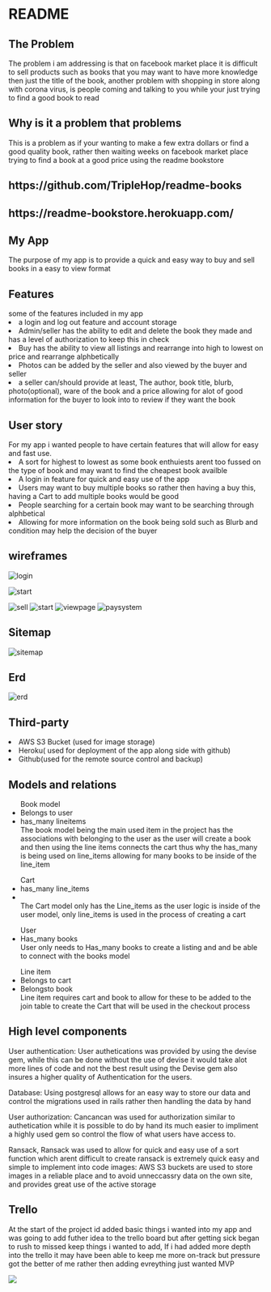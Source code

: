 # README
<h2>The Problem </h2>
The problem i am addressing is that on facebook market place it is difficult to sell products such as books that you may want to have more knowledge then just the title  of the book, another problem with shopping in store along with corona virus, is people coming and talking to you while your just trying to find a good book to read



<h2>Why is it a problem that problems</h2>
This is a problem as if your wanting to make a few extra dollars or find a good quality book, rather then waiting weeks on facebook market place trying to find a book at a good price using the readme bookstore 

<h2>https://github.com/TripleHop/readme-books</h2>
<h2>https://readme-bookstore.herokuapp.com/</h2>
<h2>My App</h2>
The purpose of my app is to provide a quick and easy way to buy and sell books in a easy to view format
<h2>Features</h2>
some of the features included in my app 
<li>a login and log out feature and account storage</li>
<li> Admin/seller has the ability to edit and delete the book they made and has a level of authorization to keep this in check </li>
<li>Buy has the ability to view all listings and rearrange into high to lowest on price and rearrange alphbetically</li>
<li>Photos can be added by the seller and also viewed by the buyer and seller </li>
<li>a seller can/should provide at least, The author, book title, blurb, photo(optional), ware of the book and a price allowing for alot of good information for the buyer to look into to review if they want the book</li>
<h2>User story</h2>
For my app i wanted people to have certain features that will allow for easy and fast use.
<li>A sort for highest to lowest as some book enthuiests arent too fussed on the type of book and may want to find the cheapest book availble</li>
<li>A login in feature for quick and easy use of the app</li>
<li>Users may want to buy multiple books so rather then having a buy this, having a Cart to add multiple books would be good</li>
<li>People searching for a certain book may want to be searching through alphbetical</li>
<li>Allowing for more information on the book being sold such as Blurb and condition may help the decision of the buyer</li>
<h2>wireframes</h2>

![login](photo/login.png)

![start](photo/startpage.png)

![sell](photo/sellbook.png)
![start](photo/startpage.png)
![viewpage](photo/viewpage.png)
![paysystem](photo/paysystem.png)

<h2>Sitemap</h2>

![sitemap](photo/sitemap.png)
<h2>Erd</h2>

![erd](photo/erb.png)
<h2>Third-party</h2>
<li>AWS S3 Bucket (used for image storage)</li>
<li>Heroku( used for deployment of the app along side with github)</li>
<li>Github(used for the remote source control and backup)</li>
<h2>Models and relations </h2>
<ul>Book model
<li> Belongs to user </li>
<li> has_many lineitems</li>
The book model being the main used item in the project has the associations with belonging to the user as the user will create a book and then using the line items connects the cart thus why the has_many is being used on line_items allowing for many books to be inside of the line_item
</ul>


<ul> Cart
<li>has_many line_items</li>
<li></li>
The Cart model only has the Line_items as the user logic is inside of the user model, only line_items is used in the process of creating a cart</ul>
<ul> User
<li>Has_many books</li>
User only needs to Has_many books to create a listing and and be able to connect with the books model
</ul>

<ul> Line item
<li>Belongs to cart</li>
<li> Belongsto book</li>
Line item requires cart and book to allow for these to be added to the join table to create the Cart that will be used in the checkout process
</ul>
<h2>High level components </h2>
User authentication: User authetications was provided by using the devise gem, while this can be done without the use of devise it would take alot more lines of code and not the best result using the Devise gem also insures a higher quality of Authentication for the users.

Database: Using postgresql allows for an easy way to store our data and control the migrations used in rails rather then handling the data by hand

User authorization: Cancancan was used for authorization similar to authetication while it is possible to do by hand its much easier to impliment a highly used gem so control the flow of what users have access to.

Ransack, Ransack was used to allow for quick and easy use of a sort function which arent difficult to create ransack is extremely quick easy and simple to implement into code
images: AWS S3 buckets are used to store images in a reliable place and to avoid unneccassry data on the own site, and provides great use of the active storage







<h2>Trello </h2>
At the start of the project id added basic things i wanted into my app and was going to add futher idea to the trello board but after getting sick began to rush to missed keep things i wanted to add, If i had added more depth into the trello it may have been able to keep me more on-track but pressure got the better of me rather then adding evreything just wanted MVP

![](photo/trello.png)





<!-- This README would normally document whatever steps are necessary to get the
application up and running.

Things you may want to cover:

* Ruby version

* System dependencies

* Configuration

* Database creation

* Database initialization

* How to run the test suite

* Services (job queues, cache servers, search engines, etc.)

* Deployment instructions

* ... -->
